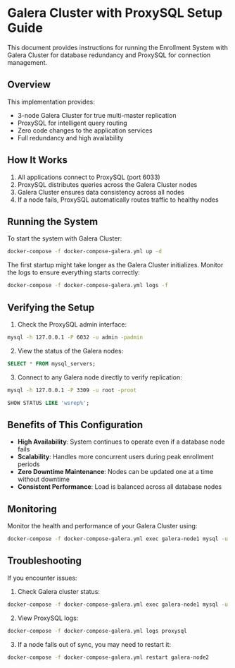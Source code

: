 # Galera Cluster with ProxySQL Setup Guide

This document provides instructions for running the Enrollment System with Galera Cluster for database redundancy and ProxySQL for connection management.

## Overview

This implementation provides:
- 3-node Galera Cluster for true multi-master replication
- ProxySQL for intelligent query routing
- Zero code changes to the application services
- Full redundancy and high availability

## How It Works

1. All applications connect to ProxySQL (port 6033)
2. ProxySQL distributes queries across the Galera Cluster nodes
3. Galera Cluster ensures data consistency across all nodes
4. If a node fails, ProxySQL automatically routes traffic to healthy nodes

## Running the System

To start the system with Galera Cluster:

```bash
docker-compose -f docker-compose-galera.yml up -d
```

The first startup might take longer as the Galera Cluster initializes. Monitor the logs to ensure everything starts correctly:

```bash
docker-compose -f docker-compose-galera.yml logs -f
```

## Verifying the Setup

1. Check the ProxySQL admin interface:

```bash
mysql -h 127.0.0.1 -P 6032 -u admin -padmin
```

2. View the status of the Galera nodes:

```sql
SELECT * FROM mysql_servers;
```

3. Connect to any Galera node directly to verify replication:

```bash
mysql -h 127.0.0.1 -P 3309 -u root -proot
```

```sql
SHOW STATUS LIKE 'wsrep%';
```

## Benefits of This Configuration

- **High Availability**: System continues to operate even if a database node fails
- **Scalability**: Handles more concurrent users during peak enrollment periods
- **Zero Downtime Maintenance**: Nodes can be updated one at a time without downtime
- **Consistent Performance**: Load is balanced across all database nodes

## Monitoring

Monitor the health and performance of your Galera Cluster using:

```bash
docker-compose -f docker-compose-galera.yml exec galera-node1 mysql -u root -proot -e "SHOW GLOBAL STATUS LIKE 'wsrep_%';"
```

## Troubleshooting

If you encounter issues:

1. Check Galera cluster status:
```bash
docker-compose -f docker-compose-galera.yml exec galera-node1 mysql -u root -proot -e "SHOW STATUS LIKE 'wsrep_cluster_%';"
```

2. View ProxySQL logs:
```bash
docker-compose -f docker-compose-galera.yml logs proxysql
```

3. If a node falls out of sync, you may need to restart it:
```bash
docker-compose -f docker-compose-galera.yml restart galera-node2
```
